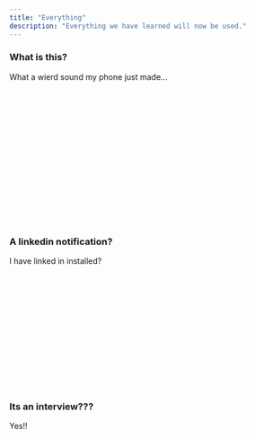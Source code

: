 ```yaml
---
title: "Everything"
description: "Everything we have learned will now be used."
---
```


### What is this?
What a wierd sound my phone just made...

<br/>
<br/>
<br/>
<br/>
<br/>
<br/>
<br/>
<br/>
<br/>
<br/>
<br/>
<br/>
<br/>
<br/>

### A linkedin notification?
I have linked in installed?

<br/>
<br/>
<br/>
<br/>
<br/>
<br/>
<br/>
<br/>
<br/>
<br/>
<br/>
<br/>

### Its an interview???
Yes!!

<br/>
<br/>
<br/>
<br/>
<br/>
<br/>
<br/>
<br/>
<br/>
<br/>
<br/>
<br/>

